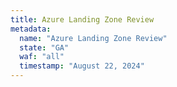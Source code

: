 ```yaml
---
title: Azure Landing Zone Review
metadata:
  name: "Azure Landing Zone Review"
  state: "GA"
  waf: "all"
  timestamp: "August 22, 2024"
---
```

